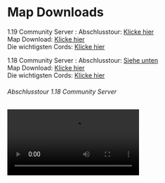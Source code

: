 # Map Downloads

1.19 Community Server
: Abschlusstour: [Klicke hier](https://youtu.be/qIeR1H9HZ38) \
Map Download: [Klicke hier](https://drive.google.com/file/d/1Fi5ciIlGYr2B3KRIZHX6ArWtTY14I0K3/) \
Die wichtigsten
Cords: [Klicke hier](https://docs.google.com/spreadsheets/d/1WwJnW_DNhfov8kdCEfmtaetZmDRtk9CcKuqcTblibKc/)

1.18 Community Server
: Abschlusstour: [Siehe unten](#) \
Map Download: [Klicke hier](https://drive.google.com/file/d/1ofcEedWs0scHFZnC_qTlybHT1dqRXrBp/view) \
Die wichtigsten Cords: [Klicke hier](https://drive.google.com/file/d/1GS6Q-mXy2aWyikcperhichH2WDrNf-En/view)

###### Abschlusstour 1.18 Community Server
<video src="https://youtu.be/DIsrLx1XOXs"/>